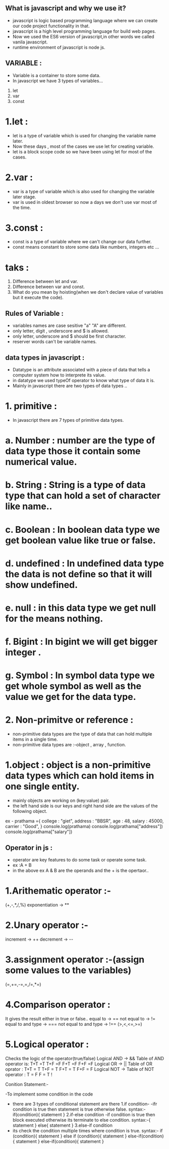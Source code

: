 ## What is javascript and why we use it?

- javascript is logic based  programming language where we can create our code project functionality in that.
- javascript is a high level programming language for build web pages.
- Now we used the ES6 version of javascript,in other words we called vanila javascript.
- runtime environment of javascript is node js.

## VARIABLE :

- Variable is a container to store some data.
- In javascript we have 3 types of variables...
1. let 
2. var
3. const

# 1.let :
- let is a type of variable which is used for changing the variable name later.
- Now these days ,  most of the cases we use let for creating variable.
- let is a block scope code so we have been using let for most of the cases.
 
 # 2.var :
 - var is a type of variable which is also used for changing the variable later stage.
 - var is used in oldest browser so now a days we don't use var most of the time.

 # 3.const :
 - const is a type of variable where we can't change our data further.
 - const means constant to store some data like numbers, integers etc ...
 

 # taks :
 1. Difference between let and var.
 2. Difference between var and const.
 3. What do you mean by hoisting(when we don't declare value of variables but it execute the code).

 ## Rules of Variable :

  - variables names are case sesitive "a" "A" are different.
  - only letter, digit , underscore and $ is allowed.
  - only letter, underscore and $ should be first character.
  - reserver words can't be variable names.

## data types in javascript :

- Datatype is an attribute associated with a piece of data that tells a computer system how to interprete its value.
- in datatype we used typeOf operator to know what type of data it is.
- Mainly in javascript there are two types of data types ..
# 1. primitive :
- In javascript there are 7 types of primitive data types.
# a. Number : number are the type of data type those it contain some numerical value.
# b. String : String is a type of data type that can hold a set of character like name..
# c. Boolean : In boolean data type we get boolean value like true or false.
# d. undefined : In undefined data type the data is not define so that it will show undefined.
# e. null : in this data type we get null for the means nothing.
# f. Bigint : In bigint we will get bigger integer .
# g. Symbol : In symbol data type we get whole symbol as well as the value we get for the data type.

# 2. Non-primitve or  reference :

- non-primitive data types are the type of data that can hold multiple items in a single time.
- non-primitive data types are :-object , array , function.
# 1.object : object is a non-primitive data types which can hold items in one single entity.
- mainly objects are working on (key:value) pair.
- the left hand side is our keys and right hand side are the values of the following object.

ex -
prathama ={
    college : "giet",
    address : "BBSR",
    age : 48,
    salary : 45000,
    carrier : "Good", 
}
console.log(prathama)
console.log(prathama["address"])
console.log(prathama["salary"])

## Operator in js :
 - operator are key features to do some task or operate some task.
 - ex :A + B
 - in the above ex A & B are the operands and the + is the opertaor..
 # 1.Arithematic operator :-
 (+,-,*,/,%)
 exponentiation -> **

 # 2.Unary operator :-
 increment -> ++
 decrement -> --

# 3.assignment operator :-(assign some values to the variables)
(=,+=,-=,=,/=,*=)

# 4.Comparison operator :
 It gives the result either in true or false..
equal to -> ==
not equal to -> !=
equal to and type -> ===
not equal to and type -> !==
(>,<,<=,>=)

# 5.Logical operator :
Checks the logic of the operator(true/false)
Logical AND -> &&
 Table of AND operator is:
 T+T =T
 T+F =F
 F+T =F
 F+F =F
Logical OR -> ||
 Table of OR oprator :
 T+T = T
 T+F = T
 F+T = T
 F+F = F
Logical NOT ->
 Table of NOT operator :
 T = F
 F = T !

 Conition Statement:-

 -To implement some condition in the code
 - there are 3 types of conditional statement are there
 1.if condition-
 -ifr condition is true then statement is true otherwise false.
 syntax:-
 if(condition){
    statement
 }
 2.if-else condition
 -if condition is true then block executed otherwise its terminate to else condition.
 syntax:-{
    statement
 }
 else{
    statement
 }
 3.else-if condition
 - its check the condition multiple times where condition is true.
 syntax:-
 if (condition){
    statement
 } else if (condition){
    statement
 } else-if(condition){
    statement
 } else-if(condition){
    statement
 }